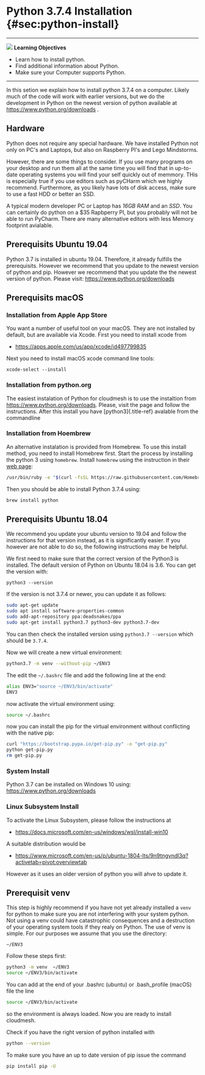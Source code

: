 # Python 3.7.4 Installation {#sec:python-install}

---

![](images/learning.png) **Learning Objectives**

* Learn how to install python.
* Find additional information about Python.
* Make sure your Computer supports Python.

---


In this setion we explain how to install python 3.7.4 on a computer.
Likely much of the code will work with earlier versions, but we do
the development in Python on the newest version of python available at
<https://www.python.org/downloads> .

## Hardware

Python does not require any special hardware. We have installed Python
not only on PC's and Laptops, but also on Raspberry PI's and Lego
Mindstorms.

However, there are some things to consider. If you use many programs on
your desktop and run them all at the same time you will find that in
up-to-date operating systems you will find your self quickly out of
memmory. THis is especially true if you use editors such as pyCHarm
which we highly recommend. Furthermore, as you likely have lots of disk
access, make sure to use a fast HDD or better an SSD.

A typical modern developer PC or Laptop has *16GB RAM* and an *SSD*. You
can certainly do python on a $35 Rapbperry PI, but you probably will not
be able to run PyCharm. There are many alternative editors with less
Memory footprint avialable.


## Prerequisits Ubuntu 19.04

Python 3.7 is installed in ubuntu 19.04. Therefore, it already fulfills
the prerequisits. However we recommend that you update to the newest
version of python and pip. However we recommend that you update the the
newest version of python. Please visit:
<https://www.python.org/downloads>

## Prerequisits macOS

### Installation from Apple App Store

You want a number of useful tool on your macOS. They are not installed
by default, but are available via Xcode. First you need to install xcode
from

-   <https://apps.apple.com/us/app/xcode/id497799835>

Next you need to install macOS xcode command line tools:

    xcode-select --install

### Installation from python.org

The easiest instalation of Python for cloudmesh is to use the instaltion
from <https://www.python.org/downloads>. Please, visit the page and
follow the instructions. After this install you have
[python3]{.title-ref} avalable from the commandline

### Installation from Hoembrew

An alternative instalation is provided from Homebrew. To use this
install method, you need to install Homebrew first. Start the process by
installing the python 3 using `homebrew`. Install `homebrew` using the
instruction in their [web page](https://brew.sh/#install):

```bash
/usr/bin/ruby -e "$(curl -fsSL https://raw.githubusercontent.com/Homebrew/install/master/install)"
```

Then you should be able to install Python 3.7.4 using:

```bash
brew install python
```

## Prerequisits Ubuntu 18.04

We recommend you update your ubuntu version to 19.04 and follow the
instructions for that version instead, as it is significantly easier. If
you however are not able to do so, the following instructions may be
helpful.

We first need to make sure that the correct version of the Python3 is
installed. The default version of Python on Ubuntu 18.04 is 3.6. You can
get the version with:

    python3 --version

If the version is not 3.7.4 or newer, you can update it as follows:

```bash
sudo apt-get update
sudo apt install software-properties-common
sudo add-apt-repository ppa:deadsnakes/ppa
sudo apt-get install python3.7 python3-dev python3.7-dev
```

You can then check the installed version using `python3.7 --version`
which should be `3.7.4`.

Now we will create a new virtual environment:

```bash
python3.7 -m venv --without-pip ~/ENV3
```

The edit the `~/.bashrc` file and add the following line at the end:

```bash
alias ENV3="source ~/ENV3/bin/activate"
ENV3
```

now activate the virtual environment using:

```bash
source ~/.bashrc
```

now you can install the pip for the virtual environment without
conflicting with the native pip:

```bash
curl "https://bootstrap.pypa.io/get-pip.py" -o "get-pip.py"
python get-pip.py
rm get-pip.py
```


### System Install

Python 3.7 can be installed on Windows 10 using:
<https://www.python.org/downloads>

### Linux Subsystem Install

To activate the Linux Subsystem, please follow the instructions at

-   <https://docs.microsoft.com/en-us/windows/wsl/install-win10>

A suitable distribution would be

-   <https://www.microsoft.com/en-us/p/ubuntu-1804-lts/9n9tngvndl3q?activetab=pivot:overviewtab>

However as it uses an older version of python you will ahve to update
it.

## Prerequisit venv

This step is highly recommend if you have not yet already installed a
`venv` for python to make sure you are not interfering with your system
python. Not using a venv could have catastrophic consequences and a
destruction of your operating system tools if they realy on Python. The
use of venv is simple. For our purposes we assume that you use the
directory:

    ~/ENV3

Follow these steps first:

```bash
python3 -m venv  ~/ENV3
source ~/ENV3/bin/activate
```

You can add at the end of your .bashrc (ubuntu) or .bash\_profile
(macOS) file the line

```bash
source ~/ENV3/bin/activate
```

so the environment is always loaded. Now you are ready to install
cloudmesh.

Check if you have the right version of python installed with

```bash
python --version
```

To make sure you have an up to date version of pip issue the command

```bash
pip install pip -U
```
